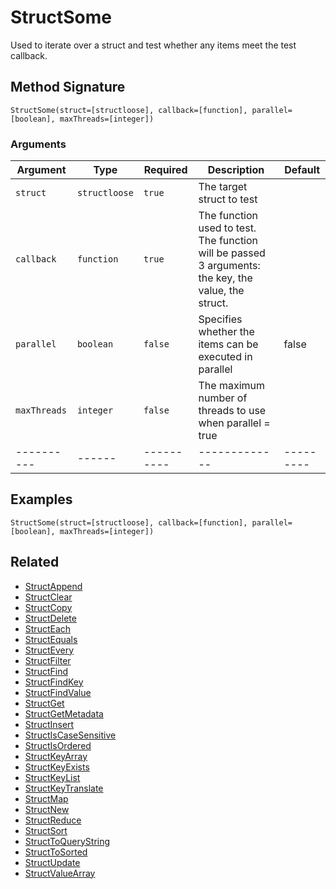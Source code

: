 # StructSome

Used to iterate over a struct and test whether any items meet the test callback.

## Method Signature

```
StructSome(struct=[structloose], callback=[function], parallel=[boolean], maxThreads=[integer])
```

### Arguments

| Argument     | Type          | Required   | Description                                                                                         | Default   |
| ------------ | ------------- | ---------- | --------------------------------------------------------------------------------------------------- | --------- |
| `struct`     | `structloose` | `true`     | The target struct to test                                                                           |           |
| `callback`   | `function`    | `true`     | The function used to test. The function will be passed 3 arguments: the key, the value, the struct. |           |
| `parallel`   | `boolean`     | `false`    | Specifies whether the items can be executed in parallel                                             | false     |
| `maxThreads` | `integer`     | `false`    | The maximum number of threads to use when parallel = true                                           |           |
| ----------   | ------        | ---------- | -------------                                                                                       | --------- |

## Examples

```
StructSome(struct=[structloose], callback=[function], parallel=[boolean], maxThreads=[integer])
```

## Related

* [StructAppend](structappend.md)
* [StructClear](structclear.md)
* [StructCopy](structcopy.md)
* [StructDelete](structdelete.md)
* [StructEach](structeach.md)
* [StructEquals](structequals.md)
* [StructEvery](structevery.md)
* [StructFilter](structfilter.md)
* [StructFind](structfind.md)
* [StructFindKey](structfindkey.md)
* [StructFindValue](structfindvalue.md)
* [StructGet](structget.md)
* [StructGetMetadata](structgetmetadata.md)
* [StructInsert](structinsert.md)
* [StructIsCaseSensitive](structiscasesensitive.md)
* [StructIsOrdered](structisordered.md)
* [StructKeyArray](structkeyarray.md)
* [StructKeyExists](structkeyexists.md)
* [StructKeyList](structkeylist.md)
* [StructKeyTranslate](structkeytranslate.md)
* [StructMap](structmap.md)
* [StructNew](structnew.md)
* [StructReduce](structreduce.md)
* [StructSort](structsort.md)
* [StructToQueryString](structtoquerystring.md)
* [StructToSorted](structtosorted.md)
* [StructUpdate](structupdate.md)
* [StructValueArray](structvaluearray.md)

